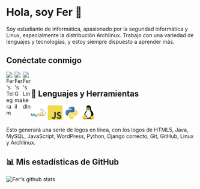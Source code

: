 # Hola, soy Fer 👋

Soy estudiante de informática, apasionado por la seguridad informática y Linux, especialmente la distribución Archlinux. Trabajo con una variedad de lenguajes y tecnologías, y estoy siempre dispuesto a aprender más.

## Conéctate conmigo

<a href="https://t.me/fc_33">
  <img align="left" alt="Fer's Telegram" width="22px" src="https://cdn-icons-png.flaticon.com/512/2111/2111646.png" />
</a>
<a href="mailto:fercassera@gmail.com">
  <img align="left" alt="Fer's Gmail" width="22px" src="https://cdn-icons-png.flaticon.com/512/281/281769.png" />
</a>
<a href="https://www.linkedin.com/in/fernando-cassera-5202bb191">
  <img align="left" alt="Fer's LinkedIn" width="22px" src="https://cdn-icons-png.flaticon.com/512/174/174857.png" />
</a>
<br />

## 🚀 Lenguajes y Herramientas

<p align="left">
   <img src="https://raw.githubusercontent.com/devicons/devicon/master/icons/mysql/mysql-original-wordmark.svg" alt="mysql" width="40" height="40"/>
  <img src="https://raw.githubusercontent.com/devicons/devicon/master/icons/javascript/javascript-original.svg" alt="javascript" width="40" height="40"/>
  <img src="https://raw.githubusercontent.com/devicons/devicon/master/icons/python/python-original.svg" alt="python" width="40" height="40"/>
    <img src="https://raw.githubusercontent.com/devicons/devicon/master/icons/linux/linux-original.svg" alt="linux" width="40" height="40"/>
  
</p>


Esto generará una serie de logos en línea, con los logos de HTML5, Java, MySQL, JavaScript, WordPress, Python, Django correcto, Git, GitHub, Linux y Archlinux.

## 📊 Mis estadísticas de GitHub

![Fer's github stats](https://github-readme-stats.vercel.app/api?username=ferc33&show_icons=true&theme=radical)

